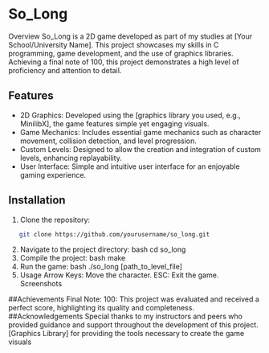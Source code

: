 # So_Long
Overview
So_Long is a 2D game developed as part of my studies at [Your School/University Name]. This project showcases my skills in C programming, game development, and the use of graphics libraries. Achieving a final note of 100, this project demonstrates a high level of proficiency and attention to detail.

## Features
- 2D Graphics: Developed using the [graphics library you used, e.g., MinilibX], the game features simple yet engaging visuals.
- Game Mechanics: Includes essential game mechanics such as character movement, collision detection, and level progression.
- Custom Levels: Designed to allow the creation and integration of custom levels, enhancing replayability.
- User Interface: Simple and intuitive user interface for an enjoyable gaming experience.

## Installation
1. Clone the repository:
```bash
   git clone https://github.com/yourusername/so_long.git
```
2. Navigate to the project directory:
bash
cd so_long
3. Compile the project:
bash
make
4. Run the game:
bash
./so_long [path_to_level_file]
5. Usage
Arrow Keys: Move the character.
ESC: Exit the game.
Screenshots

##Achievements
Final Note: 100: This project was evaluated and received a perfect score, highlighting its quality and completeness.
##Acknowledgements
Special thanks to my instructors and peers who provided guidance and support throughout the development of this project.
[Graphics Library] for providing the tools necessary to create the game visuals
